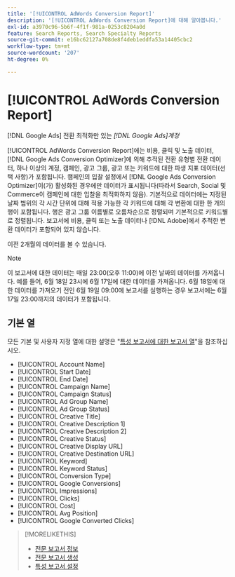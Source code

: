 ```yaml
---
title: '[!UICONTROL AdWords Conversion Report]'
description: '[!UICONTROL AdWords Conversion Report]에 대해 알아봅니다.'
exl-id: a3970c96-5b6f-4f1f-981a-0253c8204a0d
feature: Search Reports, Search Specialty Reports
source-git-commit: e16bc62127a708de8f4deb1eddfa53a14405cbc2
workflow-type: tm+mt
source-wordcount: '207'
ht-degree: 0%

---
```


# [!UICONTROL AdWords Conversion Report]

[!DNL Google Ads] 전환 최적화만 있는 *[!DNL Google Ads]계정*

[!UICONTROL AdWords Conversion Report]에는 비용, 클릭 및 노출 데이터, [!DNL Google Ads Conversion Optimizer]에 의해 추적된 전환 유형별 전환 데이터, 하나 이상의 계정, 캠페인, 광고 그룹, 광고 또는 키워드에 대한 파생 지표 데이터(선택 사항)가 포함됩니다. 캠페인의 입찰 설정에서 [!DNL Google Ads Conversion Optimizer]이(가) 활성화된 경우에만 데이터가 표시됩니다(따라서 Search, Social 및 Commerce이 캠페인에 대한 입찰을 최적화하지 않음). 기본적으로 데이터에는 지정된 날짜 범위의 각 시간 단위에 대해 적용 가능한 각 키워드에 대해 각 변환에 대한 한 개의 행이 포함됩니다. 행은 광고 그룹 이름별로 오름차순으로 정렬되며 기본적으로 키워드별로 정렬됩니다. 보고서에 비용, 클릭 또는 노출 데이터나 [!DNL Adobe]에서 추적한 변환 데이터가 포함되어 있지 않습니다.

이전 2개월의 데이터를 볼 수 있습니다.

>[!NOTE]
>
>이 보고서에 대한 데이터는 매일 23:00(오후 11:00)에 이전 날짜의 데이터를 가져옵니다. 예를 들어, 6월 18일 23시에 6월 17일에 대한 데이터를 가져옵니다. 6월 18일에 대한 데이터를 가져오기 전인 6월 19일 09:00에 보고서를 실행하는 경우 보고서에는 6월 17일 23:00까지의 데이터가 포함됩니다.

## 기본 열

모든 기본 및 사용자 지정 열에 대한 설명은 &quot;[특성 보고서에 대한 보고서 열](specialty-report-columns.md)&quot;을 참조하십시오.

* [!UICONTROL Account Name]
* [!UICONTROL Start Date]
* [!UICONTROL End Date]
* [!UICONTROL Campaign Name]
* [!UICONTROL Campaign Status]
* [!UICONTROL Ad Group Name]
* [!UICONTROL Ad Group Status]
* [!UICONTROL Creative Title]
* [!UICONTROL Creative Description 1]
* [!UICONTROL Creative Description 2]
* [!UICONTROL Creative Status]
* [!UICONTROL Creative Display URL]
* [!UICONTROL Creative Destination URL]
* [!UICONTROL Keyword]
* [!UICONTROL Keyword Status]
* [!UICONTROL Conversion Type]
* [!UICONTROL Google Conversions]
* [!UICONTROL Impressions]
* [!UICONTROL Clicks]
* [!UICONTROL Cost]
* [!UICONTROL Avg Position]
* [!UICONTROL Google Converted Clicks]

>[!MORELIKETHIS]
>
>* [전문 보고서 정보](specialty-report-about.md)
>* [전문 보고서 생성](specialty-report-generate.md)
>* [특성 보고서 설정](specialty-report-settings.md)
